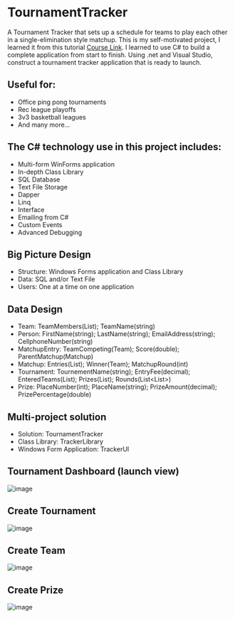 # TournamentTracker
A Tournament Tracker that sets up a schedule for teams to play each other in a single-elimination style matchup.
This is my self-motivated project, I learned it from this tutorial [Course Link](https://www.youtube.com/watch?v=wfWxdh-_k_4). 
I learned to use C# to build a complete application from start to finish.  Using .net and Visual Studio, construct a tournament tracker application that is ready to launch.

## Useful for:
- Office ping pong tournaments
- Rec league playoffs
- 3v3 basketball leagues
- And many more…

## The C# technology use in this project includes:
- Multi-form WinForms application
- In-depth Class Library
- SQL Database
- Text File Storage
- Dapper
- Linq
- Interface
- Emailing from C#
- Custom Events
- Advanced Debugging

## Big Picture Design
- Structure: Windows Forms application and Class Library
- Data: SQL and/or Text File
- Users: One at a time on one application

## Data Design
- Team: TeamMembers(List<Persion>); TeamName(string)
- Person: FirstName(string); LastName(string); EmailAddress(string); CellphoneNumber(string)
- MatchupEntry: TeamCompeting(Team); Score(double); ParentMatchup(Matchup)
- Matchup: Entries(List<MatchupEntry>); Winner(Team); MatchupRound(int)
- Tournament: TournementName(string); EntryFee(decimal); EnteredTeams(List<Team>); Prizes(List<Prize>); Rounds(List<List<Matchup>>)
- Prize: PlaceNumber(int); PlaceName(string); PrizeAmount(decimal); PrizePercentage(double)

## Multi-project solution
- Solution: TournamentTracker
- Class Library: TrackerLibrary
- Windows Form Application: TrackerUI

## Tournament Dashboard (launch view)
![image](https://user-images.githubusercontent.com/29477330/110214221-78922e80-7e58-11eb-82a0-56e709f15900.png)
## Create Tournament
![image](https://user-images.githubusercontent.com/29477330/110214276-b42cf880-7e58-11eb-8e90-1531693dbac7.png)
## Create Team
![image](https://user-images.githubusercontent.com/29477330/110214489-a0ce5d00-7e59-11eb-8aa3-580becd73e47.png)
## Create Prize
![image](https://user-images.githubusercontent.com/29477330/110214591-24884980-7e5a-11eb-9c32-7e0c8a68f4d3.png)

